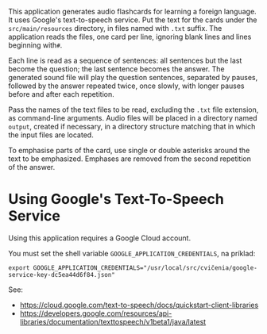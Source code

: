 This application generates audio flashcards for learning a foreign
language.  It uses Google's text-to-speech service.  Put the text for the cards under
the `src/main/resources` directory, in files named with `.txt` suffix.
The application reads the files, one card per line, ignoring blank lines and
lines beginning with`#`.

Each line is read as a sequence of sentences: all sentences but the last become the question;
the last sentence becomes the answer.
The generated sound file will play the question sentences, separated by pauses,
followed by the answer repeated twice, once slowly, with longer pauses before and after
each repetition.

Pass the names of the text files to be read, excluding the `.txt`
file extension, as command-line arguments.  Audio files will be placed in a directory named
`output`, created if necessary, in a directory structure matching that in which the
input files are located.

To emphasise parts of the card, use single or double asterisks around the text to be
emphasized.  Emphases are removed from the second repetition of the answer.

# Using Google's Text-To-Speech Service

Using this application requires a Google Cloud account.

You must set the shell variable `GOOGLE_APPLICATION_CREDENTIALS`, na príklad:

    export GOOGLE_APPLICATION_CREDENTIALS="/usr/local/src/cvičenia/google-service-key-dc5ea44d6f84.json"

See:
* https://cloud.google.com/text-to-speech/docs/quickstart-client-libraries
* https://developers.google.com/resources/api-libraries/documentation/texttospeech/v1beta1/java/latest

